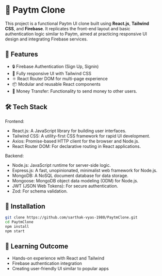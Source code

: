# 💸 Paytm Clone

This project is a functional Paytm UI clone built using **React.js**, **Tailwind CSS**, and **Firebase**. It replicates the front-end layout and basic authentication logic similar to Paytm, aimed at practicing responsive UI design and integrating Firebase services.

## 🚀 Features

- 🔒 Firebase Authentication (Sign Up, Signin)
- 🎨 Fully responsive UI with Tailwind CSS
- ⚛️ React Router DOM for multi-page experience
- 📦 Modular and reusable React components
- 📱 Money Transfer: Functionality to send money to other users.

## 🛠️ Tech Stack

Frontend:
- React.js: A JavaScript library for building user interfaces.
- Tailwind CSS: A utility-first CSS framework for rapid UI development.
- Axios: Promise-based HTTP client for the browser and Node.js.
- React Router DOM: For declarative routing in React applications.

Backend:
- Node.js: JavaScript runtime for server-side logic.
- Express.js: A fast, unopinionated, minimalist web framework for Node.js.
- MongoDB: A NoSQL document database for data storage.
- Mongoose: MongoDB object data modeling (ODM) for Node.js.
- JWT (JSON Web Tokens): For secure authentication.
- Zod: For schema validation.

## 🔧 Installation
```bash
git clone https://github.com/sarthak-vyas-1980/PaytmClone.git
cd PaytmClone
npm install
npm start
```
## 🧠 Learning Outcome
- Hands-on experience with React and Tailwind
- Firebase authentication integration
- Creating user-friendly UI similar to popular apps

## 
